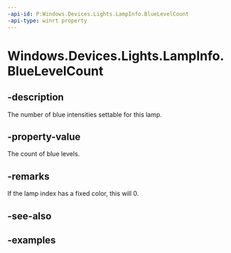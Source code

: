 ```yaml
---
-api-id: P:Windows.Devices.Lights.LampInfo.BlueLevelCount
-api-type: winrt property
---
```


<!-- Property syntax.
public int BlueLevelCount { get; }
-->

# Windows.Devices.Lights.LampInfo.BlueLevelCount

## -description
The number of blue intensities settable for this lamp.
## -property-value
The count of blue levels.
## -remarks
If the lamp index has a fixed color, this will 0.
## -see-also

## -examples

